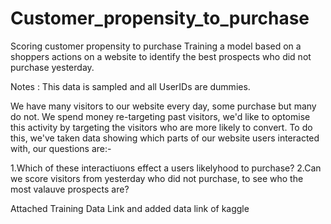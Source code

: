 # Customer_propensity_to_purchase

Scoring customer propensity to purchase
Training a model based on a shoppers actions on a website to identify the best prospects who did not purchase yesterday.

Notes : This data is sampled and all UserIDs are dummies.

We have many visitors to our website every day, some purchase but many do not. We spend money re-targeting past visitors, we'd like to optomise this activity by targeting the visitors who are more likely to convert. To do this, we've taken data showing which parts of our website users interacted with, our questions are:-

1.Which of these interactiuons effect a users likelyhood to purchase?
2.Can we score visitors from yesterday who did not purchase, to see who the most valauve prospects are?

Attached Training Data Link and added data link of kaggle
